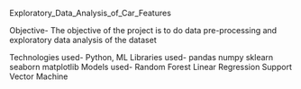 Exploratory_Data_Analysis_of_Car_Features

Objective- The objective of the project is to do data pre-processing and exploratory data analysis
of the dataset

Technologies used- Python, ML
       Libraries used- 
                     pandas 
                     numpy
                     sklearn
                     seaborn 
                     matplotlib
Models used- Random Forest 
             Linear Regression
             Support Vector Machine
             
